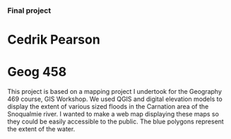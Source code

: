 ### Final project
# Cedrik Pearson
# Geog 458
This project is based on a mapping project I undertook for the Geography 469
course, GIS Workshop. We used QGIS and digital elevation models to
display the extent of various sized floods in the Carnation area of the Snoqualmie
river. I wanted to make a web map displaying these maps so they could be easily
accessible to the public. The blue polygons represent the extent of the water.
